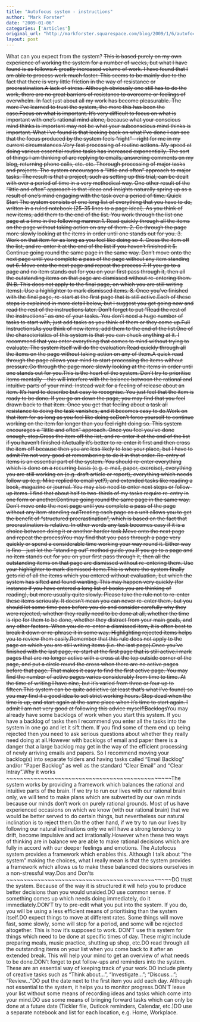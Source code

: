 ```yaml
---
title: "Autofocus system - instructions"
author: "Mark Forster"
date: "2009-01-06"
categories: ['Articles']
original_url: "http://markforster.squarespace.com/blog/2009/1/6/autofocus-system-instructions.html"
layout: post
---
```


What can you expect from the system? ~~~~~~~~~~~~~~~~~~~~~~~~~~~~~~~~~~~~~~~~~~~~~~~~This is based purely on my own experience of working the system for a number of weeks, but what I have found is as follows:A greatly increased volume of work. I have found that I am able to process work much faster. This seems to be mainly due to the fact that there is very little friction in the way of resistance or procrastination.A lack of stress. Although obviously one still has to do the work, there are no great barriers of resistance to overcome or feelings of overwhelm. In fact just about all my work has become pleasurable. The more I’ve learned to trust the system, the more this has been the case.Focus on what is important. It’s very difficult to focus on what is important with one’s rational mind alone, because what your conscious mind thinks is important may not be what your subconscious mind thinks is important. What I’ve found is that looking back on what I’ve done I can see that the focus produced by the system feels “right” - right for me in my current circumstances.Very fast processing of routine actions. My speed at doing various essential routine tasks has increased exponentially. The sort of things I am thinking of are replying to emails, answering comments on my blog, returning phone calls, etc. etc. Thorough processing of major tasks and projects. The system encourages a “little and often” approach to major tasks. The result is that a project, such as setting up this trial, can be dealt with over a period of time in a very methodical way. One other result of the “little and often” approach is that ideas and insights naturally spring up as a result of one’s mind engaging with the task over a period of time. Quick Start ~~~~~~~~~~~~~~~~~~~~~~~~~~~~~~~~~~~~~~~~~~~~~~~~The system consists of one long list of everything that you have to do, written in a ruled notebook (25-35 lines to a page ideal). As you think of new items, add them to the end of the list. You work through the list one page at a time in the following manner:1. Read quickly through all the items on the page without taking action on any of them.
2. Go through the page more slowly looking at the items in order until one stands out for you.
3. Work on that item for as long as you feel like doing so
4. Cross the item off the list, and re-enter it at the end of the list if you haven’t finished it
5. Continue going round the same page in the same way. Don’t move onto the next page until you complete a pass of the page without any item standing out
6. Move onto the next page and repeat the process
7. If you go to a page and no item stands out for you on your first pass through it, then all the outstanding items on that page are dismissed without re-entering them. (N.B. This does not apply to the final page, on which you are still writing items). Use a highlighter to mark dismissed items.
8. Once you’ve finished with the final page, re-start at the first page that is still active.Each of these steps is explained in more detail below, but I suggest you get going now and read the rest of the instructions later. Don’t forget to put “Read the rest of the instructions” as one of your tasks. You don’t need a huge number of tasks to start with, just add tasks as you think of them or they come up.Full Instructions~~~~~~~~~~~~~~~~~~~~~~~~~~~~~~~~~~~~~~~~~~~~~~~~As you think of new items, add them to the end of the list.One of the characteristics of this system is that you can chuck anything at it. I recommend that you enter everything that comes to mind without trying to evaluate. The system itself will do the evaluation.Read quickly through all the items on the page without taking action on any of them.A quick read through the page allows your mind to start processing the items without pressure.Go through the page more slowly looking at the items in order until one stands out for you.This is the heart of the system. Don’t try to prioritise items mentally - this will interfere with the balance between the rational and intuitive parts of your mind. Instead wait for a feeling of release about an item. It’s hard to describe but easy to recognise. You just feel that the item is ready to be done. If you go on down the page, you may find that you feel drawn back to that item. Once you get that feeling about a task all resistance to doing the task vanishes, and it becomes easy to do.Work on that item for as long as you feel like doing soDon’t force yourself to continue working on the item for longer than you feel right doing so. This system encourages a “little and often” approach. Once you feel you’ve done enough, stop.Cross the item off the list, and re-enter it at the end of the list if you haven’t finished itActually it’s better to re-enter it first and then cross the item off because then you are less likely to lose your place, but I have to admit I’m not very good at remembering to do it in that order. Re-entry of items is an essential part of the system. You should re-enter everything which is done on a recurring basis (e.g. e-mail, paper, exercise), everything you are still working on (e.g. draft article or report), everything which needs follow up (e.g. Mike replied to email yet?), and extended tasks like reading a book, magazine or journal. You may also need to enter next steps or follow-up items. I find that about half to two-thirds of my tasks require re-entry in one form or another.Continue going round the same page in the same way. Don’t move onto the next page until you complete a pass of the page without any item standing outTreating each page as a unit allows you to get the benefit of “structured procrastination”, which is based on the fact that procrastination is relative. In other words any task becomes easy if it is a choice between doing it or another harder task.Move onto the next page and repeat the processYou may find that you pass through a page very quickly or spend a considerable time working your way round it. Either way is fine - just let the “standing out” method guide you.If you go to a page and no item stands out for you on your first pass through it, then all the outstanding items on that page are dismissed without re-entering them. Use your highlighter to mark dismissed items.This is where the system finally gets rid of all the items which you entered without evaluation, but which the system has sifted and found wanting. This may happen very quickly (for instance if you have entered a long list of books you are thinking of reading), but more usually quite slowly. Please take the rule not to re-enter these items seriously. It doesn’t mean you can never re-enter them, but you should let some time pass before you do and consider carefully why they were rejected, whether they really need to be done at all, whether the time is ripe for them to be done, whether they distract from your main goals, and any other factors. When you do re-enter a dismissed item, it is often best to break it down or re-phrase it in some way. Highlighting rejected items helps you to review them easily.Remember that this rule does not apply to the page on which you are still writing items (i.e. the last page).Once you’ve finished with the last page, re-start at the first page that is still active.I mark pages that are no longer active with a cross at the top outside corner of the page, and put a circle round the cross when there are no active pages before that page. That makes it easy to find the first active page. You may find the number of active pages varies considerably from time to time. At the time of writing I have nine, but it’s varied from three or four up to fifteen.This system can be quite addictive (at least that’s what I’ve found) so you may find it a good idea to set strict working hours. Stop dead when the time is up, and start again at the same place when it’s time to start again. I admit I am not very good at following this advice myself!Backlogs~~~~~~~~~~~~~~~~~~~~~~~~~~~~~~~~~~~~~~~~~~~~~~~~You may already have some backlogs of work when you start this system. If you have a backlog of tasks then I recommend you enter all the tasks into the system in one go and let it sift them. If you find some of them end up being rejected then you need to ask serious questions about whether they really need doing at all.However with backlogs of email and paper there is a danger that a large backlog may get in the way of the efficient processing of newly arriving emails and papers. So I recommend moving your backlog(s) into separate folders and having tasks called “Email Backlog” and/or “Paper Backlog” as well as the standard “Clear Email” and “Clear Intray”.Why it works ~~~~~~~~~~~~~~~~~~~~~~~~~~~~~~~~~~~~~~~~~~~~~~~~The system works by providing a framework which balances the rational and intuitive parts of the brain. If we try to run our lives with our rational brain only, we will tend to make plans which are subverted by our own minds because our minds don’t work on purely rational grounds. Most of us have experienced occasions on which we know (with our rational brain) that we would be better served to do certain things, but nevertheless our natural inclination is to reject them.On the other hand, if we try to run our lives by following our natural inclinations only we will have a strong tendency to drift, become impulsive and act irrationally.However when these two ways of thinking are in balance we are able to make rational decisions which are fully in accord with our deeper feelings and emotions. The Autofocus system provides a framework which enables this. Although I talk about “the system” making the choices, what I really mean is that the system provides a framework which allows us to make these balanced decisions ourselves in a non-stressful way.Dos and Don’ts ~~~~~~~~~~~~~~~~~~~~~~~~~~~~~~~~~~~~~~~~~~~~~~~~DO trust the system. Because of the way it is structured it will help you to produce better decisions than you would unaided.DO use common sense. If something comes up which needs doing immediately, do it immediately.DON’T try to pre-edit what you put into the system. If you do, you will be using a less efficient means of prioritising than the system itself.DO expect things to move at different rates. Some things will move fast, some slowly, some will stop for a period, and some will be rejected altogether. This is how it’s supposed to work. DON’T use this system for things which need to be done at specific times of day. These might include preparing meals, music practice, shutting up shop, etc.DO read through all the outstanding items on your list when you come back to it after an extended break. This will help your mind to get an overview of what needs to be done.DON’t forget to put follow-ups and reminders into the system. These are an essential way of keeping track of your work.DO include plenty of creative tasks such as “Think about…”, “Investigate…”; “Discuss…”; “Review…”DO put the date next to the first item you add each day. Although not essential to the system, it helps you to monitor progress.DON’T leave your list without some means of recording ideas and tasks which come into your mind.DO use some means of bringing forward tasks which can only be done at a future date (Tickler file, Outlook reminders, Calendar, etc.)DO use a separate notebook and list for each location, e.g. Home, Workplace.

